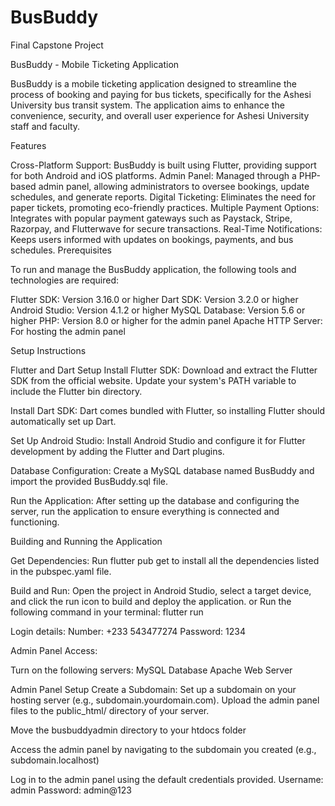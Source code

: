 # BusBuddy
Final Capstone Project

BusBuddy - Mobile Ticketing Application

BusBuddy is a mobile ticketing application designed to streamline the process of booking and paying for bus tickets, specifically for the Ashesi University bus transit system. The application aims to enhance the convenience, security, and overall user experience for Ashesi University staff and faculty.

Features

Cross-Platform Support: BusBuddy is built using Flutter, providing support for both Android and iOS platforms.
Admin Panel: Managed through a PHP-based admin panel, allowing administrators to oversee bookings, update schedules, and generate reports.
Digital Ticketing: Eliminates the need for paper tickets, promoting eco-friendly practices.
Multiple Payment Options: Integrates with popular payment gateways such as Paystack, Stripe, Razorpay, and Flutterwave for secure transactions.
Real-Time Notifications: Keeps users informed with updates on bookings, payments, and bus schedules.
Prerequisites

To run and manage the BusBuddy application, the following tools and technologies are required:

Flutter SDK: Version 3.16.0 or higher
Dart SDK: Version 3.2.0 or higher
Android Studio: Version 4.1.2 or higher
MySQL Database: Version 5.6 or higher
PHP: Version 8.0 or higher for the admin panel
Apache HTTP Server: For hosting the admin panel

Setup Instructions

Flutter and Dart Setup
Install Flutter SDK:
Download and extract the Flutter SDK from the official website.
Update your system's PATH variable to include the Flutter bin directory.

Install Dart SDK:
Dart comes bundled with Flutter, so installing Flutter should automatically set up Dart.

Set Up Android Studio:
Install Android Studio and configure it for Flutter development by adding the Flutter and Dart plugins.

Database Configuration:
Create a MySQL database named BusBuddy and import the provided BusBuddy.sql file.


Run the Application:
After setting up the database and configuring the server, run the application to ensure everything is connected and functioning.

Building and Running the Application

Get Dependencies:
Run flutter pub get to install all the dependencies listed in the pubspec.yaml file.

Build and Run:
Open the project in Android Studio, select a target device, and click the run icon to build and deploy the application.
or
Run the following command in your terminal:
flutter run

Login details:
Number: +233 543477274
Password: 1234

Admin Panel Access:

Turn on the following servers:
MySQL Database
Apache Web Server

Admin Panel Setup
Create a Subdomain:
Set up a subdomain on your hosting server (e.g., subdomain.yourdomain.com).
Upload the admin panel files to the public_html/ directory of your server.

Move the busbuddyadmin directory to your htdocs folder

Access the admin panel by navigating to the subdomain you created (e.g., subdomain.localhost)

Log in to the admin panel using the default credentials provided.
Username: admin
Password: admin@123
